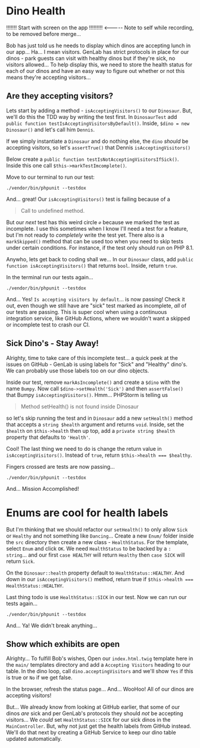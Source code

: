 # Dino Health

!!!!!!! Start with screen on the app !!!!!!!!! <----- Note to self while recording, to be removed before merge...

Bob has just told us he needs to display which dinos are accepting lunch in our
app... Ha... I mean visitors. GenLab has strict protocols in place for our dinos - 
park guests can visit with healthy dinos but if they're sick, no visitors allowed...
To help display this, we need to store the health status for each of our dinos and
have an easy way to figure out whether or not this means they're accepting visitors...

## Are they accepting visitors?

Lets start by adding a method - `isAcceptingVisitors()` to our `Dinosaur`. But,
we'll do this the TDD way by writing the test first. In `DinosaurTest` add
`public function testIsAcceptingVisitorsByDefault()`. Inside, `$dino = new Dinosaur()`
and let's call him `Dennis`.

If we simply instantiate a `Dinosaur` and do nothing else, the `dino`
*should* be accepting visitors, so let's `assertTrue()` that Dennis `isAcceptingVisitors()`

Below create a `public function testIsNotAcceptingVisitorsIfSick()`. Inside
this one call `$this->markTestImcomplete()`.

Move to our terminal to run our test:

```terminal
./vendor/bin/phpunit --testdox
```

And... great! Our `isAcceptingVisitors()` test is failing because of a

> Call to undefined method.

But our *next* test has this weird circle `∅` because we marked the test as incomplete.
I use this sometimes when I know I'll need a test for a feature, but I'm not ready to 
*completely* write the test yet. There also is a `markSkipped()` method that can 
be used too when you need to skip tests under certain conditions. For instance, 
if the test only should run on PHP 8.1.

Anywho, lets get back to coding shall we... In our `Dinosaur` class, add
`public function isAcceptingVisitors()` that returns `bool`. Inside, return `true`.

In the terminal run our tests again...

```terminal-silent
./vendor/bin/phpunit --testdox

```

And... Yes! `Is accepting visitors by default`... is now passing! Check it out,
even though we still have are "sick" test marked as incomplete, *all* of our tests
are passing. This is super cool when using a continuous integration service, like 
GitHub Actions, where we wouldn't want a skipped or incomplete test to crash our CI.

## Sick Dino's - Stay Away!

Alrighty, time to take care of this incomplete test... a quick peek at the issues
on GitHub - GenLab is using labels for "Sick" and "Healthy" dino's. We can probably
use those labels too on our dino objects.

Inside our test, remove `markAsIncomplete()` and create a `$dino` with the name
`Bumpy`. Now call `$dino->setHealth('Sick')` and then `assertFalse()` that
Bumpy `isAcceptingVisitors()`. Hmm... PHPStorm is telling us

> Method setHealth() is not found inside Dinosaur

so let's skip running the test and in `Dinosaur` add a new `setHealth()` method that 
accepts a `string $health` argument and returns `void`. Inside, set the `$health`
on `$this->health` then up top, add a `private string $health` property that defaults
to `'Health'`.

Cool! The last thing we need to do is change the return value in `isAcceptingVisitors()`.
Instead of `true`, return `$this->health === $healthy`.

Fingers crossed are tests are now passing...

```terminal-silent
./vendor/bin/phpunit --testdox
```

And... Mission Accomplished!

# Enums are cool for health labels

But I'm thinking that we should refactor our `setHealth()` to only allow `Sick` or 
`Healthy` and not something like `Dancing`... Create a new `Enum/` folder
inside the `src` directory then create a new class - `HealthStatus`. For the 
template, select `Enum` and click `OK`. We need `HealthStatus` to be backed by a
`: string`... and our first `case HEALTHY` will return `Healthy` then `case SICK`
will return `Sick`.

On the `Dinosaur::health` property default to `HealthStatus::HEALTHY`. And down 
in our `isAcceptingVisitors()` method, return true if 
`$this->health === HealthStatus::HEALTHY`.

Last thing todo is use `HealthStatus::SICK` in our test. Now we can run our tests
again...

```terminal-silent
./vendor/bin/phpunit --testdox
```

And... Ya! We didn't break anything...

## Show which exhibits are open

Alrighty... To fulfill Bob's wishes, Open our `index.html.twig` template here 
in the `main/` templates directory and add a `Accepting Visitors`
heading to our table. In the dino loop, call `dino.acceptingVisitors` and we'll
show `Yes` if this is true or `No` if we get false.

In the browser, refresh the status page... And... WooHoo! All
of our dinos are accepting visitors!

But... We already know from looking at GitHub earlier, that some of our dinos 
*are* sick and per GenLab's protocols they should *not* be accepting visitors... 
We *could* set `HealthStatus::SICK` for our sick dinos in the `MainController`. But,
why not just get the health labels from GitHub instead. We'll do that next by 
creating a GitHub Service to keep our dino table updated automatically.
